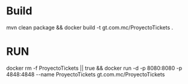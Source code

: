 # Build
mvn clean package && docker build -t gt.com.mc/ProyectoTickets .

# RUN

docker rm -f ProyectoTickets || true && docker run -d -p 8080:8080 -p 4848:4848 --name ProyectoTickets gt.com.mc/ProyectoTickets 